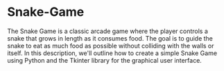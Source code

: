 # Snake-Game
The Snake Game is a classic arcade game where the player controls a snake that grows in length as it consumes food. The goal is to guide the snake to eat as much food as possible without colliding with the walls or itself. In this description, we'll outline how to create a simple Snake Game using Python and the Tkinter library for the graphical user interface.
